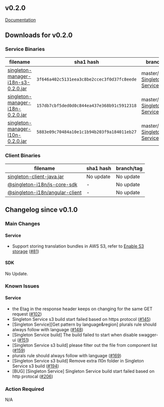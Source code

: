 v0.2.0
-------

[Documentation](https://vmware.github.io/singleton/)

## Downloads for v0.2.0

### Service Binaries

filename | sha1 hash | branch/tag
-------- | --- | ------
[singleton-manager-i18n-s3-0.2.0.jar](http://repo1.maven.org/maven2/com/vmware/singleton/singleton-manager-i18n-s3/0.2.0/singleton-manager-i18n-s3-0.2.0.jar) | `3f646a402c5131eea3c8be2ccec3f0d37fc8eede` | master/[v0.2.0-Singleton-Service](https://github.com/vmware/singleton/releases/tag/v0.2.0-Singleton-Service)
[singleton-manager-i18n-0.2.0.jar](http://repo1.maven.org/maven2/com/vmware/singleton/singleton-manager-i18n/0.2.0/singleton-manager-i18n-0.2.0.jar) | `157db7cbf5ded0d0c844ea437e368b91c5912318` | master/[v0.2.0-Singleton-Service](https://github.com/vmware/singleton/releases/tag/v0.2.0-Singleton-Service)
[singleton-manager-l10n-0.2.0.jar](http://repo1.maven.org/maven2/com/vmware/singleton/singleton-manager-l10n/0.2.0/singleton-manager-l10n-0.2.0.jar) | `5883e09c70484a10e1c1b94b203f9a184011eb27` | master/[v0.2.0-Singleton-Service](https://github.com/vmware/singleton/releases/tag/v0.2.0-Singleton-Service)

### Client Binaries
filename | sha1 hash | branch/tag
-------- | --- | ------
[singleton-client-java.jar](#) | No update | No update
[@singleton-i18n/js-core-sdk](https://www.npmjs.com/package/@singleton-i18n/js-core-sdk) | - | No update
[@singleton-i18n/angular-client](https://www.npmjs.com/package/@singleton-i18n/angular-client) | - | No update

## Changelog since v0.1.0

### Main Changes
#### Service
- Support storing translation bundles in AWS S3, refer to [Enable S3 storage](https://vmware.github.io/singleton/docs/overview/singleton-service/configurations/enable-s3-storage/) ([#81](https://github.com/vmware/singleton/issues/81))

#### SDK
No Update.


### Known Issues
#### Service
- the Etag in the response header keeps on changing for the same GET request ([#102](https://github.com/vmware/singleton/issues/102))
- Singleton Service s3 build start failed based on https protocol ([#145](https://github.com/vmware/singleton/issues/145))
- [Singleton Service][Get pattern by language&region] plurals rule should always follow with language ([#148](https://github.com/vmware/singleton/issues/148))
- [Singleton Service build] The build failed to start when disable swagger-ui ([#151](https://github.com/vmware/singleton/issues/151))
- [Singleton Service s3 build] please filter out the file from component list ([#159](https://github.com/vmware/singleton/issues/159))
- plurals rule should always follow with language ([#169](https://github.com/vmware/singleton/pull/169))
- [Singleton Service s3 build] Remove extra l10n folder in Singleton Service s3 build ([#194](https://github.com/vmware/singleton/issues/194))
- [BUG] [Singleton Service] Singleton Service build start failed based on http protocal ([#206](https://github.com/vmware/singleton/issues/206))


### Action Required
N/A
